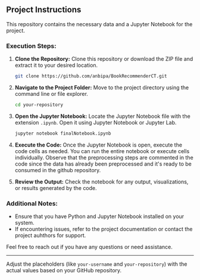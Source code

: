 ## Project Instructions

This repository contains the necessary data and a Jupyter Notebook for the project.

### Execution Steps:

1. **Clone the Repository:**
   Clone this repository or download the ZIP file and extract it to your desired location.

   ```bash
   git clone https://github.com/anbipa/BookRecommenderCT.git
   ```

2. **Navigate to the Project Folder:**
   Move to the project directory using the command line or file explorer.

   ```bash
   cd your-repository
   ```

3. **Open the Jupyter Notebook:**
   Locate the Jupyter Notebook file with the extension `.ipynb`. Open it using Jupyter Notebook or Jupyter Lab.

   ```bash
   jupyter notebook finalNotebook.ipynb
   ```

4. **Execute the Code:**
   Once the Jupyter Notebook is open, execute the code cells as needed. You can run the entire notebook or execute cells individually.
   Observe that the preprocessing steps are commented in the code since the data has already been preprocessed and it's ready to be consumed in the github repository.
   

5. **Review the Output:**
   Check the notebook for any output, visualizations, or results generated by the code.

### Additional Notes:

- Ensure that you have Python and Jupyter Notebook installed on your system.
- If encountering issues, refer to the project documentation or contact the project auhthors for support.

Feel free to reach out if you have any questions or need assistance.

---

Adjust the placeholders (like `your-username` and `your-repository`) with the actual values based on your GitHub repository.
